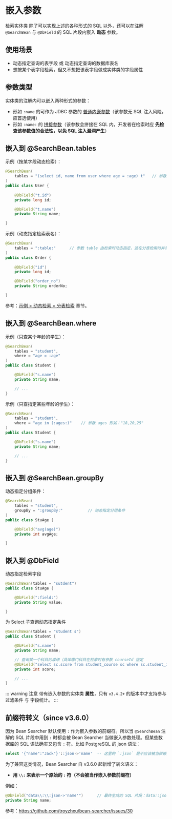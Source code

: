 # 嵌入参数

检索实体类 除了可以实现上述的各种形式的 SQL 以外，还可以在注解 `@SearchBean` 与 `@DbField` 的 SQL 片段内嵌入 **动态** 参数。 

## 使用场景

* 动态指定查询的表字段 或 动态指定查询的数据库表名
* 想按某个表字段检索，但又不想把该表字段做成实体类的字段属性

## 参数类型

实体类的注解内可以嵌入两种形式的参数：

* 形如 `:name` 的可作为 JDBC 参数的 [普通内嵌参数](/guide/latest/params.html#普通内嵌参数)（该参数无 SQL 注入风险，应首选使用）
* 形如 `:name:` 的 [拼接参数](/guide/latest/params.html#拼接参数)（该参数会拼接在 SQL 内，开发者在检索时应 **先检查该参数值的合法性，以免 SQL 注入漏洞产生**）

## 嵌入到 @SearchBean.tables

示例（按某字段动态检索）：

```java
@SearchBean(
    tables = "(select id, name from user where age = :age) t"   // 参数 age 的值由检索时动态指定
) 
public class User {
    
    @DbField("t.id")
    private long id;

    @DbField("t.name")
    private String name;

}
```

示例（动态指定检索表名）：

```java
@SearchBean(
    tables = ":table:"      // 参数 table 由检索时动态指定，这在分表检索时非常有用
) 
public class Order {
    
    @DbField("id")
    private long id;

    @DbField("order_no")
    private String orderNo;

}
```

参考：[示例 > 动态检索 > 分表检索](/guide/latest/simples.html#分表检索) 章节。

## 嵌入到 @SearchBean.where

示例（只查某个年龄的学生）：

```java
@SearchBean(
    tables = "student", 
    where = "age = :age"
) 
public class Student {

    @DbField("s.name")
    private String name;

    // ...
}
```

示例（只查指定某些年龄的学生）：

```java
@SearchBean(
    tables = "student", 
    where = "age in (:ages:)"    // 参数 ages 形如："18,20,25"
) 
public class Student {

    @DbField("s.name")
    private String name;

    // ...
}
```

## 嵌入到 @SearchBean.groupBy

动态指定分组条件：

```java
@SearchBean(
    tables = "student", 
    groupBy = ":groupBy:"           // 动态指定分组条件
) 
public class StuAge {

    @DbField("avg(age)")
    private int avgAge;

}
```

## 嵌入到 @DbField

动态指定检索字段

```java
@SearchBean(tables = "sutdent") 
public class StuAge {

    @DbField(":field:")
    private String value;

}
```

为 Select 子查询动态指定条件

```java
@SearchBean(tables = "student s") 
public class Student {

    @DbField("s.name")
    private String name;

    // 查询某一个科目的成绩（具体哪门科目在检索时有参数 courseId 指定
    @DbField("select sc.score from student_course sc where sc.student_id = s.id and sc.course_id = :courseId")
    private int score;

    // ...
}
```

::: warning 注意
带有嵌入参数的实体类 **属性**，只有 `v3.4.2+` 的版本中才支持参与 过滤条件 与 字段统计。
:::

## 前缀符转义（since v3.6.0）

因为 Bean Searcher 默认使用 `:` 作为嵌入参数的前缀符。所以当 `@SearchBean` 注解的 SQL 片段中用到 `:` 时都会被 Bean Searcher 当做嵌入参数处理。但某些数据库的 SQL 语法确实又包含 `:` 符。比如 PostgreSQL 的 json 语法：

```sql
select '{"name":"Jack"}'::json->'name'  -- 这里的 `:json` 是不应该被当做嵌入参数处理的
```

为了兼容这类情况，Bean Searcher 自 v3.6.0 起新增了转义语义：

* **用 `\\:` 来表示一个原始的 `:` 符（不会被当作嵌入参数前缀符）**

例如：

```java
@DbField("data\\:\\:json->'name'")      // 最终生成的 SQL 片段：data::json->'name'
private String name;
```

参考：https://github.com/troyzhxu/bean-searcher/issues/30
